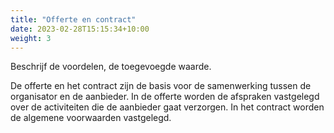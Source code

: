 ```yaml
---
title: "Offerte en contract"
date: 2023-02-28T15:15:34+10:00
weight: 3
---
```


Beschrijf de voordelen, de toegevoegde waarde.

De offerte en het contract zijn de basis voor de samenwerking tussen de organisator en de aanbieder. In de offerte worden de afspraken vastgelegd over de activiteiten die de aanbieder gaat verzorgen. In het contract worden de algemene voorwaarden vastgelegd.

